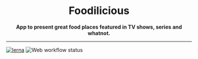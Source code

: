<div align="center">
  <h1>Foodilicious</h1>
  <strong>App to present great food places featured in TV shows, series and whatnot.</strong>
</div>

<hr>

[![lerna](https://img.shields.io/badge/maintained%20with-lerna-cc00ff.svg)](https://lerna.js.org/)
![Web workflow status](https://github.com/Nargonath/foodilicious/workflows/Web/badge.svg)
